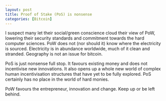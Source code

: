 ```yaml
---
layout: post
title: Proof of Stake (PoS) is nonsense
categories: [Bitcoin]
---
```


I suspect many let their social/green conscience cloud their view of PoW, lowering their security standards and commitment towards the hard computer sciences. PoW does not (nor should it) know where the electricity is sourced. Electricity is in abundance worldwide, much of it clean and stranded. Geography is not an issue for bitcoin.  

PoS is just nonsense full stop. It favours existing money and does not incentivise new innovations. It also opens up a whole new world of complex human incentivisation structures that have yet to be fully explored. PoS certainly has no place in the world of hard monies.

PoW favours the entrepreneur, innovation and change. Keep up or be left behind.
